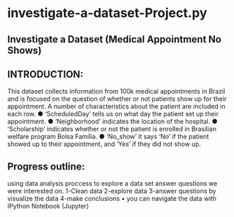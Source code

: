 # investigate-a-dataset-Project.py
## Investigate a Dataset (Medical Appointment No Shows)

## INTRODUCTION:
This dataset collects information from 100k medical appointments in Brazil and is focused on the question of whether or not patients show up for their appointment. A number of characteristics about the patient are included in each row.
● ‘ScheduledDay’ tells us on what day the patient set up their appointment.
● ‘Neighborhood’ indicates the location of the hospital.
● ‘Scholarship’ indicates whether or not the patient is enrolled in Brasilian welfare program Bolsa Família.
● ‘No_show’ it says ‘No’ if the patient showed up to their appointment, and ‘Yes’ if they did not show up.
## Progress outline:
using data analysis proccess to explore a data set answer questions we were interested on.
1-Clean data
2-explore data
3-answer questions by visualize the data
4-make conclusions
• you can navigate the data with IPython Notebook (Jupyter)
